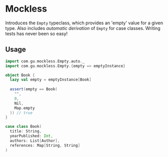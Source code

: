 # Mockless

Introduces the `Empty` typeclass, which provides an 'empty' value for a given
type. Also includes *automatic derivation* of `Empty` for case
classes. Writing tests has never been so easy!

## Usage

```scala
import com.gu.mockless.Empty.auto._
import com.gu.mockless.Empty.{empty => emptyInstance}

object Book {
  lazy val empty = emptyInstance[Book]
  
  assert(empty == Book(
    "",
    0,
    Nil,
    Map.empty
  )) // true 
}

case class Book(
  title: String,
  yearPublished: Int,
  authors: List[Author],
  references: Map[String, String]
)

```
